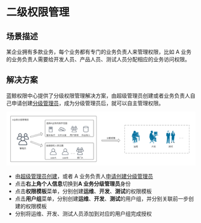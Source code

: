 # 二级权限管理

## 场景描述

某企业拥有多款业务，每个业务都有专门的业务负责人来管理权限，比如 A 业务的业务负责人需要给开发人员、产品人员、测试人员分配相应的业务访问权限。

## 解决方案

蓝鲸权限中心提供了分级权限管理解决方案，由超级管理员创建或者业务负责人自己申请创建[分级管理员](../产品功能/GradingManager.md)，成为分级管理员后，就可以自主管理权限。

![分级管理员2](GradingManager/分级管理员2.png)

- 由[超级管理员创建](../产品功能/ManagerCreate.md)，或者 A 业务负责人[申请创建分级管理员](../产品功能/UserApply.md)
- 点击**右上角个人信息**切换到**A 业务分级管理员**身份
- 点击**权限模板**菜单，分别创建**运维**、**开发**、**测试**的权限模板
- 点击**用户组**菜单，分别创建**运维**、**开发**、**测试**的用户组，并分别关联前一步创建的权限模板
- 分别将运维、开发、测试人员添加到对应的用户组完成授权





